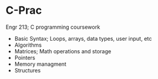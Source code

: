 # C-Prac
Engr 213; C programming coursework

- Basic Syntax; Loops, arrays, data types, user input, etc
- Algorithms
- Matrices; Math operations and storage
- Pointers
- Memory managment
- Structures
  
